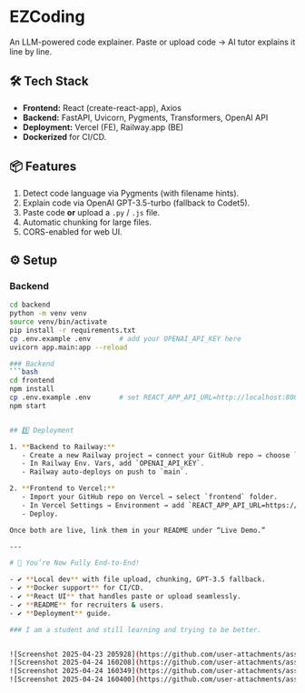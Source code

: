 # EZCoding

An LLM-powered code explainer. Paste or upload code → AI tutor explains it line by line.


## 🛠 Tech Stack
- **Frontend:** React (create-react-app), Axios  
- **Backend:** FastAPI, Uvicorn, Pygments, Transformers, OpenAI API  
- **Deployment:** Vercel (FE), Railway.app (BE)  
- **Dockerized** for CI/CD.

## 📦 Features
1. Detect code language via Pygments (with filename hints).  
2. Explain code via OpenAI GPT-3.5-turbo (fallback to Codet5).  
3. Paste code **or** upload a `.py` / `.js` file.  
4. Automatic chunking for large files.  
5. CORS-enabled for web UI.

## ⚙️ Setup

### Backend
```bash
cd backend
python -m venv venv
source venv/bin/activate
pip install -r requirements.txt
cp .env.example .env       # add your OPENAI_API_KEY here
uvicorn app.main:app --reload

### Backend
```bash
cd frontend
npm install
cp .env.example .env       # set REACT_APP_API_URL=http://localhost:8000
npm start


## 5️⃣ Deployment

1. **Backend to Railway:**
   - Create a new Railway project → connect your GitHub repo → choose `backend` folder.
   - In Railway Env. Vars, add `OPENAI_API_KEY`.
   - Railway auto-deploys on push to `main`.

2. **Frontend to Vercel:**
   - Import your GitHub repo on Vercel → select `frontend` folder.
   - In Vercel Settings → Environment → add `REACT_APP_API_URL=https://your-railway-url`.
   - Deploy.

Once both are live, link them in your README under “Live Demo.”

---

# 🎉 You’re Now Fully End-to-End!

- ✔️ **Local dev** with file upload, chunking, GPT-3.5 fallback.  
- ✔️ **Docker support** for CI/CD.  
- ✔️ **React UI** that handles paste or upload seamlessly.  
- ✔️ **README** for recruiters & users.  
- ✔️ **Deployment** guide.

### I am a student and still learning and trying to be better.


![Screenshot 2025-04-23 205928](https://github.com/user-attachments/assets/451094c1-9e4e-43a0-b00f-8f50a9ee80ba)
![Screenshot 2025-04-24 160208](https://github.com/user-attachments/assets/86fdb011-5d6b-4ec4-91c4-a822c05ba463)
![Screenshot 2025-04-24 160349](https://github.com/user-attachments/assets/dcf299ce-28bb-4e38-946f-f030cb99f578)
![Screenshot 2025-04-24 160400](https://github.com/user-attachments/assets/37e73581-3b55-4839-bf88-9185171bb59e)


